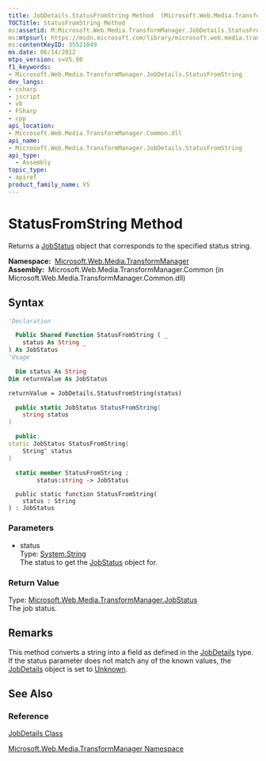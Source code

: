 ```yaml
---
title: JobDetails.StatusFromString Method  (Microsoft.Web.Media.TransformManager)
TOCTitle: StatusFromString Method
ms:assetid: M:Microsoft.Web.Media.TransformManager.JobDetails.StatusFromString(System.String)
ms:mtpsurl: https://msdn.microsoft.com/library/microsoft.web.media.transformmanager.jobdetails.statusfromstring(v=VS.90)
ms:contentKeyID: 35521049
ms.date: 06/14/2012
mtps_version: v=VS.90
f1_keywords:
- Microsoft.Web.Media.TransformManager.JobDetails.StatusFromString
dev_langs:
- csharp
- jscript
- vb
- FSharp
- cpp
api_location:
- Microsoft.Web.Media.TransformManager.Common.dll
api_name:
- Microsoft.Web.Media.TransformManager.JobDetails.StatusFromString
api_type:
  - Assembly
topic_type:
- apiref
product_family_name: VS
---
```


# StatusFromString Method

Returns a [JobStatus](jobstatus-enumeration-microsoft-web-media-transformmanager.md) object that corresponds to the specified status string.

**Namespace:**  [Microsoft.Web.Media.TransformManager](microsoft-web-media-transformmanager-namespace.md)  
**Assembly:**  Microsoft.Web.Media.TransformManager.Common (in Microsoft.Web.Media.TransformManager.Common.dll)

## Syntax

```vb
'Declaration

  Public Shared Function StatusFromString ( _
    status As String _
) As JobStatus
'Usage

  Dim status As String
Dim returnValue As JobStatus

returnValue = JobDetails.StatusFromString(status)
```

```csharp
  public static JobStatus StatusFromString(
    string status
)
```

```cpp
  public:
static JobStatus StatusFromString(
    String^ status
)
```

``` fsharp
  static member StatusFromString : 
        status:string -> JobStatus 
```

```jscript
  public static function StatusFromString(
    status : String
) : JobStatus
```

### Parameters

  - status  
    Type: [System.String](https://msdn.microsoft.com/library/s1wwdcbf)  
    The status to get the [JobStatus](jobstatus-enumeration-microsoft-web-media-transformmanager.md) object for.  

### Return Value

Type: [Microsoft.Web.Media.TransformManager.JobStatus](jobstatus-enumeration-microsoft-web-media-transformmanager.md)  
The job status.  

## Remarks

This method converts a string into a field as defined in the [JobDetails](jobdetails-class-microsoft-web-media-transformmanager.md) type. If the status parameter does not match any of the known values, the [JobDetails](jobdetails-class-microsoft-web-media-transformmanager.md) object is set to [Unknown](jobstatus-enumeration-microsoft-web-media-transformmanager.md).

## See Also

### Reference

[JobDetails Class](jobdetails-class-microsoft-web-media-transformmanager.md)

[Microsoft.Web.Media.TransformManager Namespace](microsoft-web-media-transformmanager-namespace.md)

